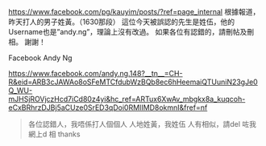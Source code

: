 https://www.facebook.com/pg/kauyim/posts/?ref=page_internal
根據報道，昨天打人的男子姓黃。（1630那段）
這位今天被誤認的先生是姓伍，他的Username也是”andy.ng”，理論上沒有改過。
如果各位有認錯的，請刪帖及刪相。
謝謝！


Facebook Andy Ng

https://www.facebook.com/andy.ng.148?__tn__=CH-R&eid=ARB3cJAWAo8oSFeMTCfdubWzBQb8ec6hHeemaiQTUuniN23gJe0Q_WU-mJHSjROVjczHcd7iCd80z4yi&hc_ref=ARTux6XwAv_mbgkx8a_kuqcoh-eCxBRhrzDJBj5aCUze0SrED3qDoi0RMIIMD8okmnI&fref=nf

> 各位認錯人，我唔係打人個個人
> 人地姓黃，我姓伍
> 人有相似，請del 咗我網上d 相 thanks